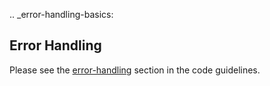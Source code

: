 .. _error-handling-basics:

Error Handling
--------------

Please see the [error-handling](https://docs.pulpproject.org/en/3.0/nightly/contributing/error-handling.html) section in the code guidelines.
